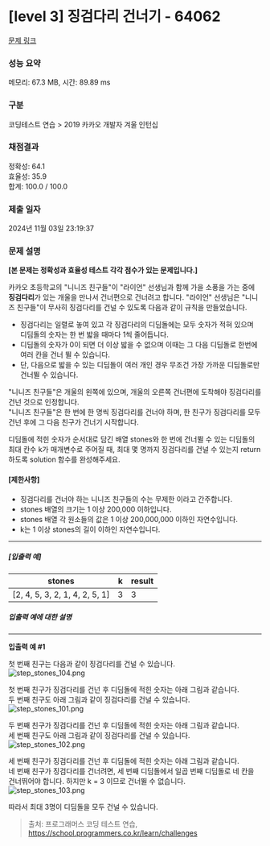 # [level 3] 징검다리 건너기 - 64062 

[문제 링크](https://school.programmers.co.kr/learn/courses/30/lessons/64062) 

### 성능 요약

메모리: 67.3 MB, 시간: 89.89 ms

### 구분

코딩테스트 연습 > 2019 카카오 개발자 겨울 인턴십

### 채점결과

정확성: 64.1<br/>효율성: 35.9<br/>합계: 100.0 / 100.0

### 제출 일자

2024년 11월 03일 23:19:37

### 문제 설명

<p><strong>[본 문제는 정확성과 효율성 테스트 각각 점수가 있는 문제입니다.]</strong></p>

<p>카카오 초등학교의 "니니즈 친구들"이 "라이언" 선생님과 함께 가을 소풍을 가는 중에 <strong>징검다리</strong>가 있는 개울을 만나서 건너편으로 건너려고 합니다. "라이언" 선생님은 "니니즈 친구들"이 무사히 징검다리를 건널 수 있도록 다음과 같이 규칙을 만들었습니다.</p>

<ul>
<li>징검다리는 일렬로 놓여 있고 각 징검다리의 디딤돌에는 모두 숫자가 적혀 있으며 디딤돌의 숫자는 한 번 밟을 때마다 1씩 줄어듭니다.</li>
<li>디딤돌의 숫자가 0이 되면 더 이상 밟을 수 없으며 이때는 그 다음 디딤돌로 한번에 여러 칸을 건너 뛸 수 있습니다.</li>
<li>단, 다음으로 밟을 수 있는 디딤돌이 여러 개인 경우 무조건 가장 가까운 디딤돌로만 건너뛸 수 있습니다.</li>
</ul>

<p>"니니즈 친구들"은 개울의 왼쪽에 있으며, 개울의 오른쪽 건너편에 도착해야 징검다리를 건넌 것으로 인정합니다.<br>
"니니즈 친구들"은 한 번에 한 명씩 징검다리를 건너야 하며, 한 친구가 징검다리를 모두 건넌 후에 그 다음 친구가 건너기 시작합니다.</p>

<p>디딤돌에 적힌 숫자가 순서대로 담긴 배열 stones와 한 번에 건너뛸 수 있는 디딤돌의 최대 칸수 k가 매개변수로 주어질 때, 최대 몇 명까지 징검다리를 건널 수 있는지 return 하도록 solution 함수를 완성해주세요.</p>

<h4><strong>[제한사항]</strong></h4>

<ul>
<li>징검다리를 건너야 하는 니니즈 친구들의 수는 무제한 이라고 간주합니다.</li>
<li>stones 배열의 크기는 1 이상 200,000 이하입니다.</li>
<li>stones 배열 각 원소들의 값은 1 이상 200,000,000 이하인 자연수입니다.</li>
<li>k는 1 이상 stones의 길이 이하인 자연수입니다.</li>
</ul>

<hr>

<h5><strong>[입출력 예]</strong></h5>
<table class="table">
        <thead><tr>
<th>stones</th>
<th>k</th>
<th>result</th>
</tr>
</thead>
        <tbody><tr>
<td>[2, 4, 5, 3, 2, 1, 4, 2, 5, 1]</td>
<td>3</td>
<td>3</td>
</tr>
</tbody>
      </table>
<h5><strong>입출력 예에 대한 설명</strong></h5>

<hr>

<p><strong>입출력 예 #1</strong></p>

<p>첫 번째 친구는 다음과 같이 징검다리를 건널 수 있습니다.<br>
<img src="https://grepp-programmers.s3.ap-northeast-2.amazonaws.com/files/production/4560e242-cf83-4e77-a14c-174f3831499d/step_stones_104.png" title="" alt="step_stones_104.png"></p>

<p>첫 번째 친구가 징검다리를 건넌 후 디딤돌에 적힌 숫자는 아래 그림과 같습니다.<br>
두 번째 친구도 아래 그림과 같이 징검다리를 건널 수 있습니다.<br>
<img src="https://grepp-programmers.s3.ap-northeast-2.amazonaws.com/files/production/d64f29ac-3e35-4fd3-91fa-4d70e3b6c80a/step_stones_101.png" title="" alt="step_stones_101.png"></p>

<p>두 번째 친구가 징검다리를 건넌 후 디딤돌에 적힌 숫자는 아래 그림과 같습니다.<br>
세 번째 친구도 아래 그림과 같이 징검다리를 건널 수 있습니다.<br>
<img src="https://grepp-programmers.s3.ap-northeast-2.amazonaws.com/files/production/369bc8a1-7017-4135-a499-505247ab9cfc/step_stones_102.png" title="" alt="step_stones_102.png"></p>

<p>세 번째 친구가 징검다리를 건넌 후 디딤돌에 적힌 숫자는 아래 그림과 같습니다. <br>
네 번째 친구가 징검다리를 건너려면, 세 번째 디딤돌에서 일곱 번째 디딤돌로 네 칸을 건너뛰어야 합니다. 하지만 k = 3 이므로 건너뛸 수 없습니다.<br>
<img src="https://grepp-programmers.s3.ap-northeast-2.amazonaws.com/files/production/e44e0a83-e637-48ad-858c-4c135c3b078f/step_stones_103.png" title="" alt="step_stones_103.png"></p>

<p>따라서 최대 3명이 디딤돌을 모두 건널 수 있습니다.</p>


> 출처: 프로그래머스 코딩 테스트 연습, https://school.programmers.co.kr/learn/challenges